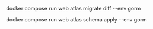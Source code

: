 docker compose run web atlas migrate diff --env gorm

docker compose run web atlas schema apply --env gorm
